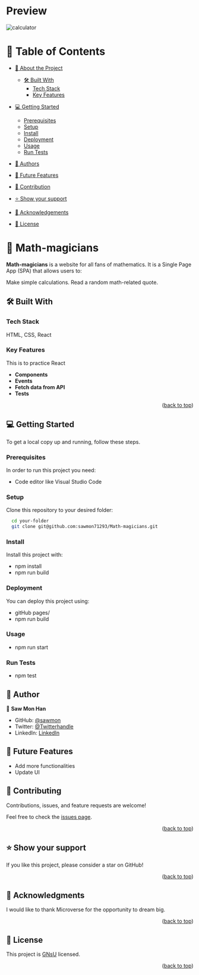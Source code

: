 <a name="readme-top"></a>
# Preview 
![calculator](https://user-images.githubusercontent.com/102650102/228406493-3cfa415f-3974-4a2f-aef5-50ca95794464.png)


# 📗 Table of Contents

- [📖 About the Project](#about-project)

  - [🛠 Built With](#built-with)
    - [Tech Stack](#tech-stack)
    - [Key Features](#key-features)

- [💻 Getting Started](#getting-started)

  - [Prerequisites](#prerequisites)
  - [Setup](#setup)
  - [Install](#install)
  - [Deployment](#deployment)
  - [Usage](#usage)
  - [Run Tests](#runtests)

- [👥 Authors](#authors)
- [🔭 Future Features](#features)
- [🤝 Contribution](#contributing)
- [⭐️ Show your support](#support)
- [🙏 Acknowledgements](#acknowledgements)
- [📝 License](#license)

<!-- PROJECT DESCRIPTION -->

# 📖 Math-magicians <a name="about-project"></a>

**Math-magicians** is a website for all fans of mathematics. It is a Single Page App (SPA) that allows users to:

Make simple calculations.
Read a random math-related quote.

## 🛠 Built With <a name="built-with"></a>

### Tech Stack

<a name="built-with">HTML,</a>
<a name="tech-stack">CSS,</a>
<a name="tech-stack">React</a>

<!-- Features -->

### Key Features <a name="key-features"></a>

This is to practice React

- **Components**
- **Events**
- **Fetch data from API**
- **Tests**

<p align="right">(<a href="#readme-top">back to top</a>)</p>

<!-- GETTING STARTED -->

## 💻 Getting Started <a name="getting-started"></a>

To get a local copy up and running, follow these steps.

### Prerequisites

In order to run this project you need:

- Code editor like Visual Studio Code

### Setup

Clone this repository to your desired folder:

```sh
  cd your-folder
  git clone git@github.com:sawmon71293/Math-magicians.git
```

### Install

Install this project with:

- npm install
- npm run build

### Deployment

You can deploy this project using:

- gitHub pages/
- npm run build

### Usage 
- npm run start

### Run Tests <a name="runtests"></a>
- npm test

<!-- AUTHORS -->

## 👥 Author <a name="authors"></a>

👤 **Saw Mon Han**

- GitHub: [@sawmon](https://github.com/sawmon71293/)
- Twitter: [@Twitterhandle](https://twitter.com/sawmon34268255)
- LinkedIn: [LinkedIn](https://www.linkedin.com/in/saw-mon-han/)

## 🔭 Future Features <a name="features"></a>

- Add more functionalities
- Update UI

<!-- CONTRIBUTING -->

## 🤝 Contributing <a name="contributing"></a>

Contributions, issues, and feature requests are welcome!

Feel free to check the [issues page](../../issues/).

<p align="right">(<a href="#readme-top">back to top</a>)</p>

<!-- SUPPORT -->

## ⭐️ Show your support <a name="support"></a>

If you like this project, please consider a star on GitHub!

<p align="right">(<a href="#readme-top">back to top</a>)</p>

<!-- ACKNOWLEDGEMENTS -->

## 🙏 Acknowledgments <a name="acknowledgements"></a>

I would like to thank Microverse for the opportunity to dream big.

<p align="right">(<a href="#readme-top">back to top</a>)</p>

<!-- LICENSE -->

## 📝 License <a name="license"></a>

This project is [GNsU](./LICENSE) licensed.

<p align="right">(<a href="#readme-top">back to top</a>)</p>
